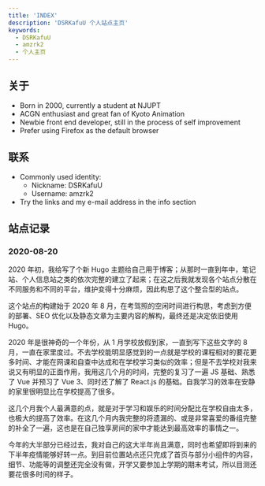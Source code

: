 ```yaml
---
title: 'INDEX'
description: 'DSRKafuU 个人站点主页'
keywords:
  - DSRKafuU
  - amzrk2
  - 个人主页
---
```


## 关于

- Born in 2000, currently a student at NJUPT
- ACGN enthusiast and great fan of Kyoto Animation
- Newbie front end developer, still in the process of self improvement
- Prefer using Firefox as the default browser

## 联系

- Commonly used identity:
  - Nickname: DSRKafuU
  - Username: amzrk2
- Try the links and my e-mail address in the info section

## 站点记录

### 2020-08-20

2020 年初，我给写了个新 Hugo 主题给自己用于博客；从那时一直到年中，笔记站、个人信息站之类的依次完整的建立了起来；在这之后我就发现各个站点分散在不同服务和不同的平台，维护变得十分麻烦，因此构思了这个整合型的站点。

这个站点的构建始于 2020 年 8 月，在考驾照的空闲时间进行构思，考虑到方便的部署、SEO 优化以及静态文章为主要内容的解构，最终还是决定依旧使用 Hugo。

2020 年是很神奇的一个年份，从 1 月学校放假到家，一直到写下这些文字的 8 月，一直在家里度过。不去学校能明显感觉到的一点就是学校的课程相对的要花更多时间、才能在网课和自查中达成和在学校学习类似的效率；但是不去学校对我来说又有明显的正面作用，我用这几个月的时间，完整的复习了一遍 JS 基础、熟悉了 Vue 并预习了 Vue 3、同时还了解了 React.js 的基础。自我学习的效率在安静的家里很明显比在学校提高了很多。

这几个月我个人最满意的点，就是对于学习和娱乐的时间分配比在学校自由太多，也极大的提高了效率。在这几个月内我完整的将遗漏的、或是非常喜爱的番组完整的补全了一遍，这也是在自己独享房间的家中才能达到最高效率的事情之一。

今年的大半部分已经过去，我对自己的这大半年尚且满意，同时也希望即将到来的下半年疫情能够好转一点。到目前位置站点还只完成了首页与部分小组件的内容，细节、功能等的调整还完全没有做，开学又要参加上学期的期末考试，所以目测还要花很多时间的样子。
